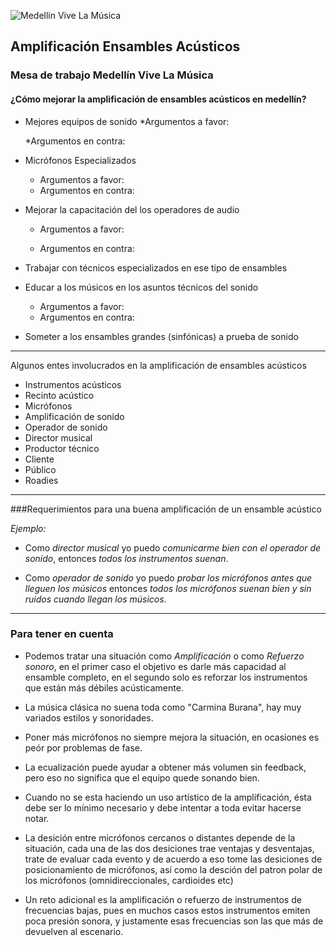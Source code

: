 

![Medellin Vive La Música](http://www.medellinvivelamusica.com/wp-content/uploads/2014/08/medellinvivelamusica.png)

## Amplificación Ensambles Acústicos

### Mesa de trabajo Medellín Vive La Música

#### ¿Cómo mejorar la amplificación de ensambles acústicos en medellín?

* Mejores equipos de sonido
  *Argumentos a favor:



  *Argumentos en contra:

* Micrófonos Especializados
  * Argumentos a favor:
  * Argumentos en contra:


* Mejorar la capacitación del los operadores de audio
  * Argumentos a favor:



  * Argumentos en contra:


* Trabajar con  técnicos especializados en ese tipo de ensambles




* Educar a los músicos en los asuntos técnicos del sonido
  * Argumentos a favor:
  * Argumentos en contra:

* Someter a los ensambles grandes (sinfónicas) a prueba de sonido


---
Algunos entes involucrados en la amplificación de ensambles acústicos
* Instrumentos acústicos
* Recinto acústico
* Micrófonos
* Amplificación de sonido
* Operador de sonido
* Director musical
* Productor técnico
* Cliente
* Público
* Roadies

---
###Requerimientos para una buena amplificación de un ensamble acústico


*Ejemplo:*
* Como  _director musical_ yo puedo _comunicarme bien con el operador de sonido_, entonces _todos los instrumentos suenan_.

* Como _operador de sonido_ yo puedo _probar los micrófonos antes que lleguen los músicos_ entonces _todos los micrófonos suenan bien y sin ruidos cuando llegan los músicos_.






---

### Para tener en cuenta

* Podemos tratar una situación como *Amplificación* o como *Refuerzo sonoro*, en el primer caso el objetivo es darle más capacidad al ensamble completo, en el segundo solo es reforzar los instrumentos que están más débiles acústicamente.

* La música clásica no suena toda como "Carmina Burana", hay muy variados estilos y sonoridades.

* Poner más micrófonos no siempre mejora la situación, en ocasiones es peór por problemas de fase.

* La ecualización puede ayudar a obtener más volumen sin feedback, pero eso no significa que el equipo quede sonando bien.

* Cuando no se esta haciendo un uso artístico de la amplificación, ésta debe ser lo mínimo necesario y debe intentar a toda evitar hacerse notar.

* La desición entre micrófonos cercanos o distantes depende de la situación, cada una de las dos desiciones trae ventajas y desventajas, trate de evaluar cada evento y de acuerdo a eso tome las desiciones de posicionamiento de micrófonos, así como la desción del patron polar de los micrófonos (omnidireccionales, cardioides etc)

* Un reto adicional es la amplificación o refuerzo de instrumentos de frecuencias bajas, pues en muchos casos estos instrumentos emiten poca presión sonora, y justamente esas frecuencias son las que más de devuelven al escenario.






        
